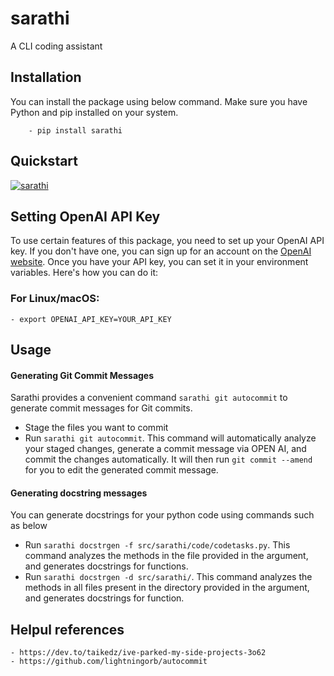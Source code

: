 # sarathi
A CLI coding assistant


## Installation
You can install the package using below command. Make sure you have Python and pip installed on your system.

        - pip install sarathi


## Quickstart

[![sarathi](https://img.youtube.com/vi/iBH_A6aZ4Qk/0.jpg)](https://youtu.be/iBH_A6aZ4Qk?si=_vJspgD5X33acR2i)



## Setting OpenAI API Key
To use certain features of this package, you need to set up your OpenAI API key. If you don't have one, you can sign up for an account on the [OpenAI website](https://openai.com/product). Once you have your API key, you can set it in your environment variables. Here's how you can do it:

### For Linux/macOS:

    - export OPENAI_API_KEY=YOUR_API_KEY


## Usage

#### Generating Git Commit Messages
Sarathi provides a convenient command `sarathi git autocommit` to generate commit messages for Git commits.
- Stage the files you want to commit
- Run `sarathi git autocommit`. This command will automatically analyze your staged changes, generate a commit message via OPEN AI, and commit the changes automatically. It will then run `git commit --amend` for you to edit the generated commit message.

#### Generating docstring messages
You can generate docstrings for your python code using commands such as below

- Run `sarathi docstrgen -f src/sarathi/code/codetasks.py`. This command analyzes the methods in the file provided in the argument, and generates docstrings for functions.
- Run `sarathi docstrgen -d src/sarathi/`. This command analyzes the methods in all files present in the directory provided in the argument,  and generates docstrings for function.


## Helpul references
    - https://dev.to/taikedz/ive-parked-my-side-projects-3o62
    - https://github.com/lightningorb/autocommit
